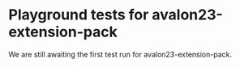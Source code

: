 # Playground tests for avalon23-extension-pack
We are still awaiting the first test run for avalon23-extension-pack.
